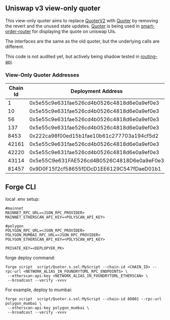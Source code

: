 ## Uniswap v3 view-only quoter

This view-only quoter aims to replace [QuoterV2](https://github.com/Uniswap/v3-periphery/blob/main/contracts/lens/QuoterV2.sol) with [Quoter](https://github.com/Uniswap/view-quoter-v3/blob/master/contracts/Quoter.sol) by removing the revert and the unused state updates. [Quoter](https://github.com/Uniswap/view-quoter-v3/blob/master/contracts/Quoter.sol) is being used in [smart-order-router](https://github.com/Uniswap/smart-order-router) for displaying the quote on uniswap UIs. 

The interfaces are the same as the old quoter, but the underlying calls are different.

This code is not audited yet, but actively being shadow tested in [routing-api](https://github.com/Uniswap/routing-api/).

### View-Only Quoter Addresses
| Chain Id | Deployment Address                         | V3 Factory                                 |
|----------|--------------------------------------------|--------------------------------------------|
| 1        | 0x5e55c9e631fae526cd4b0526c4818d6e0a9ef0e3 | 0x1F98431c8aD98523631AE4a59f267346ea31F984 |
| 10       | 0x5e55c9e631fae526cd4b0526c4818d6e0a9ef0e3 | 0x1F98431c8aD98523631AE4a59f267346ea31F984 |
| 56       | 0x5e55c9e631fae526cd4b0526c4818d6e0a9ef0e3 | 0xdB1d10011AD0Ff90774D0C6Bb92e5C5c8b4461F7 |
| 137      | 0x5e55c9e631fae526cd4b0526c4818d6e0a9ef0e3 | 0x1F98431c8aD98523631AE4a59f267346ea31F984 |
| 8453     | 0x222ca98f00ed15b1fae10b61c277703a194cf5d2 | 0x33128a8fC17869897dcE68Ed026d694621f6FDfD |
| 42161    | 0x5e55c9e631fae526cd4b0526c4818d6e0a9ef0e3 | 0x1F98431c8aD98523631AE4a59f267346ea31F984 |
| 42220    | 0x5e55c9e631fae526cd4b0526c4818d6e0a9ef0e3 | 0xAfE208a311B21f13EF87E33A90049fC17A7acDEc |
| 43114    | 0x5e55C9e631FAE526cd4B0526C4818D6e0a9eF0e3 | 0x1F98431c8aD98523631AE4a59f267346ea31F984 |
| 81457    | 0x9D0F15f2cf58655fDDcD1EE6129C547fDaeD01b1 | 0x792edAdE80af5fC680d96a2eD80A44247D2Cf6Fd |

## Forge CLI

local .env setup:

 ```
#mainnet
MAINNET_RPC_URL=<JSON_RPC_PROVIDER>
MAINNET_ETHERSCAN_API_KEY=<POLYSCAN_API_KEY>

#polygon
POLYGON_RPC_URL=<JSON_RPC_PROVIDER>
POLYGON_MUMBAI_RPC_URL=<JSON_RPC_PROVIDER>
POLYGON_ETHERSCAN_API_KEY=<POLYSCAN_API_KEY>

PRIVATE_KEY=<DEPLOPYER_PK>
```

forge deploy command:
```
forge script  script/Quoter.s.sol:MyScript --chain-id <CHAIN_ID> --rpc-url <NETWORK_ALIAS_IN_FOUNDRYTOML_RPC_ENDPOINTS> \
 --etherscan-api-key <NETWORK_ALIAS_IN_FOUNDRYTOML_ETHERSCAN> \
 --broadcast --verify -vvvv
 ```

For example, deploy to mumbai:
```
forge script  script/Quoter.s.sol:MyScript --chain-id 80001 --rpc-url polygon_mumbai \
 --etherscan-api-key polygon_mumbai \
 --broadcast --verify -vvvv
 ```